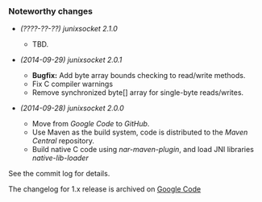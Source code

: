 ### Noteworthy changes

  * _(????-??-??)_ *junixsocket 2.1.0*
  
    - TBD.



  * _(2014-09-29)_ *junixsocket 2.0.1*

    - **Bugfix:** Add byte array bounds checking to read/write methods.
    - Fix C compiler warnings
    - Remove synchronized byte[] array for single-byte reads/writes.



  * _(2014-09-28)_ *junixsocket 2.0.0*
    - Move from *Google Code* to *GitHub*.
    - Use Maven as the build system, code is distributed to the *Maven Central* repository.
    - Build native C code using *nar-maven-plugin*, and load JNI libraries *native-lib-loader*

See the commit log for details.

The changelog for 1.x release is archived on [Google Code](https://code.google.com/archive/p/junixsocket/) 
